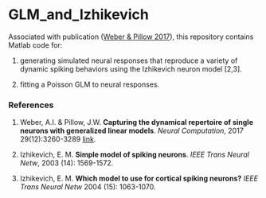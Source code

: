 # GLM_and_Izhikevich

Associated with publication ([Weber & Pillow
2017](http://www.mitpressjournals.org/doi/abs/10.1162/neco_a_01021)), this repository contains Matlab code for:

1. generating simulated neural responses that reproduce a variety of dynamic spiking
behaviors using the Izhikevich neuron model [2,3].

2. fitting a Poisson GLM to neural responses.


### References

1. Weber, A.I. & Pillow, J.W.  **Capturing the dynamical repertoire
   of single neurons with generalized linear
   models**. *Neural Computation*, 2017 29(12):3260-3289 [link](http://www.mitpressjournals.org/doi/abs/10.1162/neco_a_01021).

2. Izhikevich, E. M.  **Simple model of spiking neurons**. *IEEE Trans Neural Netw*, 2003 (14): 1569-1572.

3. Izhikevich, E. M.  **Which model to use for cortical spiking
   neurons?**  *IEEE Trans Neural
   Netw* 2004 (15): 1063-1070. 
